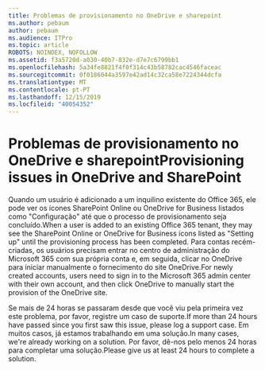 ```yaml
---
title: Problemas de provisionamento no OneDrive e sharepoint
ms.author: pebaum
author: pebaum
ms.audience: ITPro
ms.topic: article
ROBOTS: NOINDEX, NOFOLLOW
ms.assetid: f3a5720d-a030-40b7-832e-d7e7c6799bb1
ms.openlocfilehash: 5a34fe8821f4f0f314c43b58782cac4546faceac
ms.sourcegitcommit: 0f0186044a3597e42ad14c32ca58e7224344dcfa
ms.translationtype: MT
ms.contentlocale: pt-PT
ms.lasthandoff: 12/15/2019
ms.locfileid: "40054352"
---
```

# <a name="provisioning-issues-in-onedrive-and-sharepoint"></a><span data-ttu-id="8b764-102">Problemas de provisionamento no OneDrive e sharepoint</span><span class="sxs-lookup"><span data-stu-id="8b764-102">Provisioning issues in OneDrive and SharePoint</span></span>

<span data-ttu-id="8b764-103">Quando um usuário é adicionado a um inquilino existente do Office 365, ele pode ver os ícones SharePoint Online ou OneDrive for Business listados como "Configuração" até que o processo de provisionamento seja concluído.</span><span class="sxs-lookup"><span data-stu-id="8b764-103">When a user is added to an existing Office 365 tenant, they may see the SharePoint Online or OneDrive for Business icons listed as "Setting up" until the provisioning process has been completed.</span></span> <span data-ttu-id="8b764-104">Para contas recém-criadas, os usuários precisam entrar no centro de administração do Microsoft 365 com sua própria conta e, em seguida, clicar no OneDrive para iniciar manualmente o fornecimento do site OneDrive.</span><span class="sxs-lookup"><span data-stu-id="8b764-104">For newly created accounts, users need to sign in to the Microsoft 365 admin center with their own account, and then click OneDrive to manually start the provision of the OneDrive site.</span></span>
  
<span data-ttu-id="8b764-105">Se mais de 24 horas se passaram desde que você viu pela primeira vez este problema, por favor, registre um caso de suporte.</span><span class="sxs-lookup"><span data-stu-id="8b764-105">If more than 24 hours have passed since you first saw this issue, please log a support case.</span></span> <span data-ttu-id="8b764-106">Em muitos casos, já estamos trabalhando em uma solução.</span><span class="sxs-lookup"><span data-stu-id="8b764-106">In many cases, we're already working on a solution.</span></span> <span data-ttu-id="8b764-107">Por favor, dê-nos pelo menos 24 horas para completar uma solução.</span><span class="sxs-lookup"><span data-stu-id="8b764-107">Please give us at least 24 hours to complete a solution.</span></span>
  